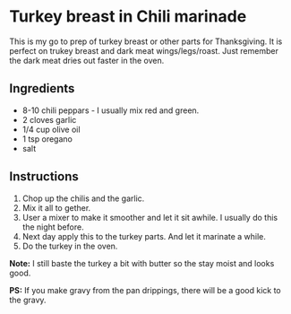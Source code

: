 # Turkey breast in Chili marinade

This is my go to prep of turkey breast or other parts for Thanksgiving.
It is perfect on trukey breast and dark meat wings/legs/roast.
Just remember the dark meat dries out faster in the oven.

## Ingredients

- 8-10 chili peppars - I usually mix red and green.
- 2 cloves garlic
- 1/4 cup olive oil
- 1 tsp oregano
- salt

## Instructions

1.  Chop up the chilis and the garlic.
2.  Mix it all to gether.
3.  User a mixer to make it smoother and let it sit awhile. I usually do this the night before.
4.  Next day apply this to the turkey parts. And let it marinate a while.
5.  Do the turkey in the oven.

**Note:** I still baste the turkey a bit with butter so the stay moist and looks good.

**PS:** If you make gravy from the pan drippings, there will be a good kick to the gravy.
